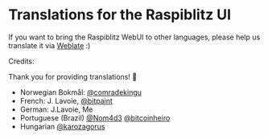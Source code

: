 # Translations for the Raspiblitz UI

If you want to bring the Raspiblitz WebUI to other languages, please help us translate it via [Weblate](https://hosted.weblate.org/projects/raspiblitz-web/translations/) :)

Credits:

Thank you for providing translations! 🙏

- Norwegian Bokmål: [@comradekingu](https://github.com/comradekingu)
- French: J. Lavoie, [@bitpaint](https://github.com/bitpaint)
- German: J.Lavoie, Me
- Portuguese (Brazil) [@Nom4d3](https://github.com/Nom4d3) [@bitcoinheiro](https://github.com/bitcoinheiro)
- Hungarian [@karozagorus](https://github.com/karozagorus)
